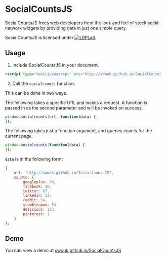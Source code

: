 # SocialCountsJS


SocialCountsJS frees web developers from the look and feel of stock social network widgets by providing data in just one simple query.

SocialCountsJS is licensed under [![LGPLv3](http://www.gnu.org/graphics/lgplv3-88x31.png)](http://www.gnu.org/licenses/lgpl.html).

## Usage

1. Include SocialCountsJS in your document.

```html
<script type="text/javascript" src="http://swook.github.io/SocialCountsJS/socialcounts.js"></script>
```

2. Call the `socialcounts` function.

This can be done in two ways.

The following takes a specific URL and makes a request. A function is passed in as the second parameter and will be invoked on success.

```javascript
window.socialcounts(url, function(data) {
});
```

The following takes just a function argument, and queries counts for the current page.

```javascript
window.socialcounts(function(data) {
});
```

`data` is in the following form:

```javascript
{
	url: "http://swook.github.io/SocialCountsJS",
	counts: {
		googleplus: 98,
		facebook: 45,
		twitter: 67,
		linkedin: 23,
		reddit: 34,
		stumbleupon: 54,
		delicious: 123,
		pinterest: 1
	}
};
```

## Demo
You can view a demo at [swook.github.io/SocialCountsJS](http://swook.github.io/SocialCountsJS/)

